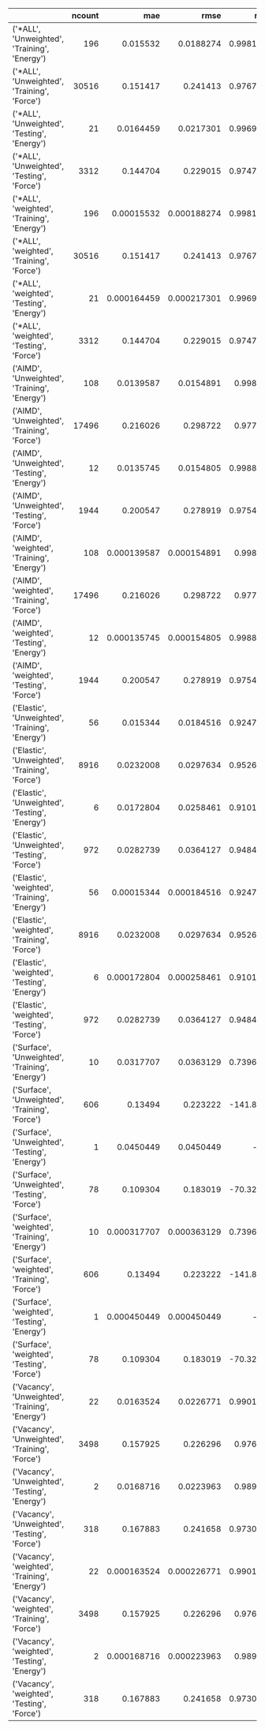 |                                                 |   ncount |         mae |        rmse |         rsq |
|:------------------------------------------------|---------:|------------:|------------:|------------:|
| ('*ALL', 'Unweighted', 'Training', 'Energy')    |      196 | 0.015532    | 0.0188274   |    0.998138 |
| ('*ALL', 'Unweighted', 'Training', 'Force')     |    30516 | 0.151417    | 0.241413    |    0.976755 |
| ('*ALL', 'Unweighted', 'Testing', 'Energy')     |       21 | 0.0164459   | 0.0217301   |    0.996913 |
| ('*ALL', 'Unweighted', 'Testing', 'Force')      |     3312 | 0.144704    | 0.229015    |    0.974719 |
| ('*ALL', 'weighted', 'Training', 'Energy')      |      196 | 0.00015532  | 0.000188274 |    0.998138 |
| ('*ALL', 'weighted', 'Training', 'Force')       |    30516 | 0.151417    | 0.241413    |    0.976755 |
| ('*ALL', 'weighted', 'Testing', 'Energy')       |       21 | 0.000164459 | 0.000217301 |    0.996913 |
| ('*ALL', 'weighted', 'Testing', 'Force')        |     3312 | 0.144704    | 0.229015    |    0.974719 |
| ('AIMD', 'Unweighted', 'Training', 'Energy')    |      108 | 0.0139587   | 0.0154891   |    0.99896  |
| ('AIMD', 'Unweighted', 'Training', 'Force')     |    17496 | 0.216026    | 0.298722    |    0.97732  |
| ('AIMD', 'Unweighted', 'Testing', 'Energy')     |       12 | 0.0135745   | 0.0154805   |    0.998842 |
| ('AIMD', 'Unweighted', 'Testing', 'Force')      |     1944 | 0.200547    | 0.278919    |    0.975439 |
| ('AIMD', 'weighted', 'Training', 'Energy')      |      108 | 0.000139587 | 0.000154891 |    0.99896  |
| ('AIMD', 'weighted', 'Training', 'Force')       |    17496 | 0.216026    | 0.298722    |    0.97732  |
| ('AIMD', 'weighted', 'Testing', 'Energy')       |       12 | 0.000135745 | 0.000154805 |    0.998842 |
| ('AIMD', 'weighted', 'Testing', 'Force')        |     1944 | 0.200547    | 0.278919    |    0.975439 |
| ('Elastic', 'Unweighted', 'Training', 'Energy') |       56 | 0.015344    | 0.0184516   |    0.924745 |
| ('Elastic', 'Unweighted', 'Training', 'Force')  |     8916 | 0.0232008   | 0.0297634   |    0.952635 |
| ('Elastic', 'Unweighted', 'Testing', 'Energy')  |        6 | 0.0172804   | 0.0258461   |    0.910127 |
| ('Elastic', 'Unweighted', 'Testing', 'Force')   |      972 | 0.0282739   | 0.0364127   |    0.948426 |
| ('Elastic', 'weighted', 'Training', 'Energy')   |       56 | 0.00015344  | 0.000184516 |    0.924745 |
| ('Elastic', 'weighted', 'Training', 'Force')    |     8916 | 0.0232008   | 0.0297634   |    0.952635 |
| ('Elastic', 'weighted', 'Testing', 'Energy')    |        6 | 0.000172804 | 0.000258461 |    0.910127 |
| ('Elastic', 'weighted', 'Testing', 'Force')     |      972 | 0.0282739   | 0.0364127   |    0.948426 |
| ('Surface', 'Unweighted', 'Training', 'Energy') |       10 | 0.0317707   | 0.0363129   |    0.739666 |
| ('Surface', 'Unweighted', 'Training', 'Force')  |      606 | 0.13494     | 0.223222    | -141.878    |
| ('Surface', 'Unweighted', 'Testing', 'Energy')  |        1 | 0.0450449   | 0.0450449   | -inf        |
| ('Surface', 'Unweighted', 'Testing', 'Force')   |       78 | 0.109304    | 0.183019    |  -70.3287   |
| ('Surface', 'weighted', 'Training', 'Energy')   |       10 | 0.000317707 | 0.000363129 |    0.739666 |
| ('Surface', 'weighted', 'Training', 'Force')    |      606 | 0.13494     | 0.223222    | -141.878    |
| ('Surface', 'weighted', 'Testing', 'Energy')    |        1 | 0.000450449 | 0.000450449 | -inf        |
| ('Surface', 'weighted', 'Testing', 'Force')     |       78 | 0.109304    | 0.183019    |  -70.3287   |
| ('Vacancy', 'Unweighted', 'Training', 'Energy') |       22 | 0.0163524   | 0.0226771   |    0.990114 |
| ('Vacancy', 'Unweighted', 'Training', 'Force')  |     3498 | 0.157925    | 0.226296    |    0.97614  |
| ('Vacancy', 'Unweighted', 'Testing', 'Energy')  |        2 | 0.0168716   | 0.0223963   |    0.98964  |
| ('Vacancy', 'Unweighted', 'Testing', 'Force')   |      318 | 0.167883    | 0.241658    |    0.973036 |
| ('Vacancy', 'weighted', 'Training', 'Energy')   |       22 | 0.000163524 | 0.000226771 |    0.990114 |
| ('Vacancy', 'weighted', 'Training', 'Force')    |     3498 | 0.157925    | 0.226296    |    0.97614  |
| ('Vacancy', 'weighted', 'Testing', 'Energy')    |        2 | 0.000168716 | 0.000223963 |    0.98964  |
| ('Vacancy', 'weighted', 'Testing', 'Force')     |      318 | 0.167883    | 0.241658    |    0.973036 |